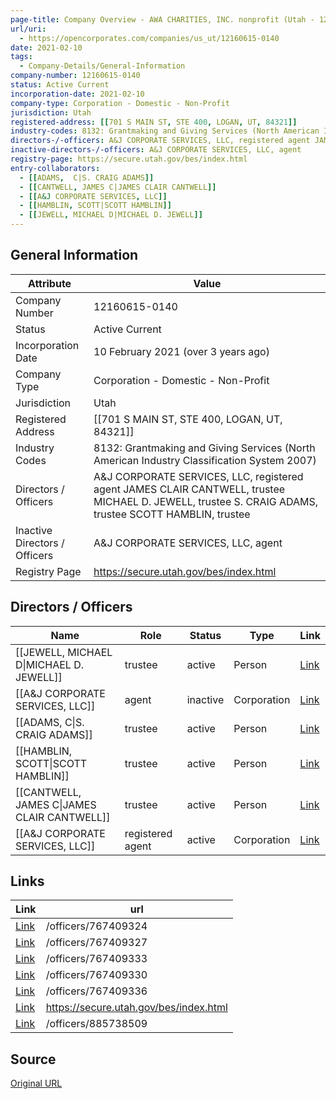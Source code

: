 ```yaml
---
page-title: Company Overview - AWA CHARITIES, INC. nonprofit (Utah - 12160615-0140)
url/uri:
  - https://opencorporates.com/companies/us_ut/12160615-0140
date: 2021-02-10
tags:
  - Company-Details/General-Information
company-number: 12160615-0140
status: Active Current
incorporation-date: 2021-02-10
company-type: Corporation - Domestic - Non-Profit
jurisdiction: Utah
registered-address: [[701 S MAIN ST, STE 400, LOGAN, UT, 84321]]
industry-codes: 8132: Grantmaking and Giving Services (North American Industry Classification System 2007)
directors-/-officers: A&J CORPORATE SERVICES, LLC, registered agent JAMES CLAIR CANTWELL, trustee MICHAEL D. JEWELL, trustee S. CRAIG ADAMS, trustee SCOTT HAMBLIN, trustee
inactive-directors-/-officers: A&J CORPORATE SERVICES, LLC, agent
registry-page: https://secure.utah.gov/bes/index.html
entry-collaborators:
  - [[ADAMS,  C|S. CRAIG ADAMS]]
  - [[CANTWELL, JAMES C|JAMES CLAIR CANTWELL]]
  - [[A&J CORPORATE SERVICES, LLC]]
  - [[HAMBLIN, SCOTT|SCOTT HAMBLIN]]
  - [[JEWELL, MICHAEL D|MICHAEL D. JEWELL]]
---
```


## General Information
| Attribute          | Value                                       |
|--------------------|---------------------------------------------|
| Company Number     | 12160615-0140                               |
| Status             | Active Current                              |
| Incorporation Date | 10 February 2021 (over 3 years ago)         |
| Company Type       | Corporation - Domestic - Non-Profit         |
| Jurisdiction       | Utah                                        |
| Registered Address | [[701 S MAIN ST, STE 400, LOGAN, UT, 84321]] |
| Industry Codes     | 8132: Grantmaking and Giving Services (North American Industry Classification System 2007) |
| Directors / Officers | A&J CORPORATE SERVICES, LLC, registered agent JAMES CLAIR CANTWELL, trustee MICHAEL D. JEWELL, trustee S. CRAIG ADAMS, trustee SCOTT HAMBLIN, trustee |
| Inactive Directors / Officers | A&J CORPORATE SERVICES, LLC, agent          |
| Registry Page      | https://secure.utah.gov/bes/index.html      |

## Directors / Officers
| Name                 | Role            | Status     | Type        | Link |
|----------------------|-----------------|------------|-------------|------|
| [[JEWELL, MICHAEL D\|MICHAEL D. JEWELL]] | trustee         | active     | Person      | [Link](https://opencorporates.com/officers/767409324) |
| [[A&J CORPORATE SERVICES, LLC]] | agent           | inactive   | Corporation | [Link](https://opencorporates.com/officers/767409327) |
| [[ADAMS,  C\|S. CRAIG ADAMS]] | trustee         | active     | Person      | [Link](https://opencorporates.com/officers/767409330) |
| [[HAMBLIN, SCOTT\|SCOTT HAMBLIN]] | trustee         | active     | Person      | [Link](https://opencorporates.com/officers/767409333) |
| [[CANTWELL, JAMES C\|JAMES CLAIR CANTWELL]] | trustee         | active     | Person      | [Link](https://opencorporates.com/officers/767409336) |
| [[A&J CORPORATE SERVICES, LLC]] | registered agent | active     | Corporation | [Link](https://opencorporates.com/officers/885738509) |

## Links
| Link   | url                            
|--------|--------------------------------|
| [Link](/officers/767409324) |/officers/767409324           |
| [Link](/officers/767409327) |/officers/767409327           |
| [Link](/officers/767409333) |/officers/767409333           |
| [Link](/officers/767409330) |/officers/767409330           |
| [Link](/officers/767409336) |/officers/767409336           |
| [Link](https://secure.utah.gov/bes/index.html) |https://secure.utah.gov/bes/index.html|
| [Link](/officers/885738509) |/officers/885738509           |

## Source
[Original URL](https://opencorporates.com/companies/us_ut/12160615-0140)
